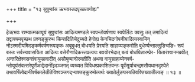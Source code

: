 +++
title = "१३ सुषुप्वांस ऋभवस्तदपृच्छतागोह्य"

+++

हेऋभवः रश्म्यात्मकायूयं सुषुप्वांसः आदित्यमण्डले स्वपन्तोवर्षणाय स्वपेर्लिटः क्वसुः तत् तमादित्यं तद्वाक्यमपृच्छथ प्रश्नङ्कुरुथ किन्तदितिचेदुच्यते हेगोह्य केनचिदगोपनीयादित्यस्वामिन् नोऽस्मदीयमिदङ्कर्मवर्षणरूपङ्कः अबूबुधत् बोधयति प्रेरयति साहाय्यङ्करोति बुधेर्ण्यन्ताल्लुङिचङि- रूपं बस्तः सर्वस्यवासयिता आदित्यः वसेरौणादिकस्तप्रत्ययः बवयोरभेदात् बत्वं बोधयितारम्प्रेर- यितारंश्वानमब्रवीत् अन्तरिक्षेश्वसन्तंवायुम्प्रावादीत् असौयुष्मान्प्रेरयतीति अथवा वायुसाहाय्येनवर्ष- न्तोयूयंसंवत्सरेपूर्णेअद्येदानींइदञ्जगत् व्यख्यत विविधम्प्रकाशितवन्तः पूर्वंसूर्याचन्द्रमसौयथानदृश्येते तथावर्षित्वेदानींवर्षकालेतीतेविश्वञ्जगद्भ्यक्तङ्कुरुथेत्यर्थः ख्यातेर्लुङ्यस्यतिवक्तिख्यातीत्यङ् ॥ १३ ॥